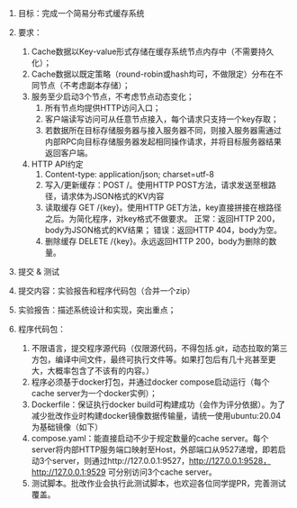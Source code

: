 1. 目标：完成一个简易分布式缓存系统
2. 要求：
   1. Cache数据以Key-value形式存储在缓存系统节点内存中（不需要持久化）；
   2. Cache数据以既定策略（round-robin或hash均可，不做限定）分布在不同节点（不考虑副本存储）；
   3. 服务至少启动3个节点，不考虑节点动态变化；
      1. 所有节点均提供HTTP访问入口；
      2. 客户端读写访问可从任意节点接入，每个请求只支持一个key存取；
      3. 若数据所在目标存储服务器与接入服务器不同，则接入服务器需通过内部RPC向目标存储服务器发起相同操作请求，并将目标服务器结果返回客户端。
   4. ﻿HTTP API约定
      1. Content-type: application/json; charset=utf-8
      2. 写入/更新缓存：POST /。使用HTTP POST方法，请求发送至根路径，请求体为JSON格式的KV内容
      3. 读取缓存 GET /{key}。使用HTTP GET方法，key直接拼接在根路径之后。为简化程序，对key格式不做要求。
         正常：返回HTTP 200，body为JSON格式的KV结果；
         错误：返回HTTP 404，body为空。
      4. 删除缓存 DELETE /{key}。永远返回HTTP 200，body为删除的数量。
      
3. 提交 & 测试
  1. 提交内容：实验报告和程序代码包（合并一个zip）
  2. 实验报告：描述系统设计和实现，突出重点；
  3. 程序代码包：
     1. 不限语言，提交程序源代码（仅限源代码，不得包括.git，动态拉取的第三方包，编译中间文件，最终可执行文件等。如果打包后有几十兆甚至更大，大概率包含了不该有的内容。）
     2. 程序必须基于docker打包，并通过docker compose启动运行（每个cache server为一个docker实例）；
     3. Dockerfile：保证执行docker build可构建成功（会作为评分依据）。为了减少批改作业时构建docker镜像数据传输量，请统一使用ubuntu:20.04为基础镜像（如下）
     4. compose.yaml：能直接启动不少于规定数量的cache server。每个server将内部HTTP服务端口映射至Host，外部端口从9527递增，即若启动3个server，则通过http://127.0.0.1:9527，http://127.0.0.1:9528，http://127.0.0.1:9529 可分别访问3个cache server。
     5. 测试脚本。批改作业会执行此测试脚本，也欢迎各位同学提PR，完善测试覆盖。

